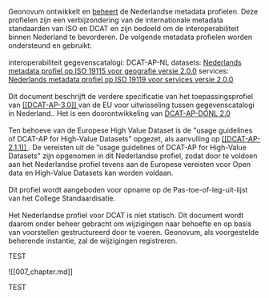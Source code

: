 Geonovum ontwikkelt en <a href='https://www.geonovum.nl/themas/standaardisatie' target='_blank'>beheert</a> de Nederlandse metadata profielen. Deze profielen zijn een verbijzondering van de internationale metadata standaarden van ISO en DCAT en zijn bedoeld om de interoperabiliteit binnen Nederland te bevorderen. De volgende metadata profielen worden ondersteund en gebruikt:
<br/>
<br/>
interoperabiliteit gegevenscatalogi: DCAT-AP-NL
datasets: <a href='https://docs.geostandaarden.nl/md/mdprofiel-iso19115/' target='_blank'>Nederlands metadata profiel op ISO 19115 voor geografie versie 2.0.0</a>
services: <a href='https://docs.geostandaarden.nl/md/mdprofiel-iso19119/' target='_blank'>Nederlands metadata profiel op ISO 19119 voor services versie 2.0.0</a>
<br/>
<br/>
Dit document beschrijft de verdere specificatie van het toepassingsprofiel van <a href='https://joinup.ec.europa.eu/collection/semantic-interoperability-community-semic/solution/dcat-application-profile-data-portals-europe/release/210' target='_blank'>[[DCAT-AP-3.0]] </a> van de EU voor uitwisseling tussen gegevenscatalogi in Nederland.. Het is een doorontwikkeling van <a href='https://dataoverheid.github.io/dcat-ap-donl/' target='_blank'>DCAT-AP-DONL 2.0</a> 
<br/>
<br/>
Ten behoeve van de Europese High Value Dataset is de "usage guidelines of DCAT-AP for High-Value Datasets" opgezet, als aanvulling op <a href='https://joinup.ec.europa.eu/collection/semantic-interoperability-community-semic/solution/dcat-application-profile-data-portals-europe/release/210' target='_blank'>[[DCAT-AP-2.1.1]] </a>. De vereisten uit de "usage guidelines of DCAT-AP for High-Value Datasets" zijn opgenomen in dit Nederlandse profiel, zodat door te voldoen aan het Nederlandse profiel tevens aan de Europese vereisten voor Open data en High-Value Datasets kan worden voldaan.
<br/>
<br/>
Dit profiel wordt aangeboden voor opname op de Pas-toe-of-leg-uit-lijst van het College Standaardisatie.
<br/>
<br/>
Het Nederlandse profiel voor DCAT is niet statisch. Dit document wordt daarom onder beheer gebracht om wijzigingen naar behoefte en op basis van voorstellen gestructureerd door te voeren. Geonovum, als voorgestelde beherende instantie, zal de wijzigingen registreren.

TEST

![[007_chapter.md]]

TEST
